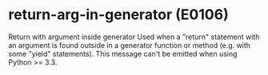 # return-arg-in-generator (E0106)

Return with argument inside generator Used when a "return" statement
with an argument is found outside in a generator function or method
(e.g. with some "yield" statements). This message can't be emitted when
using Python \>= 3.3.
